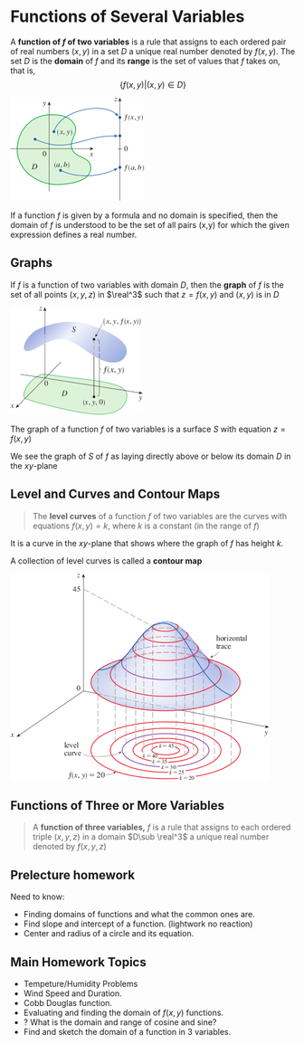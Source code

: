 # Functions of Several Variables

A **function of $f$ of two variables** is a rule that assigns to each ordered pair of real numbers $(x,y)$ in a set $D$ a unique real number denoted by $f(x,y)$. The set $D$ is the **domain** of $f$ and its **range** is the set of values that $f$ takes on, that is, $$\{f(x,y) | (x,y) \in D\}$$

![alt test][def]

[def]: images\figure1.png

If a function $f$ is given by a formula and no domain is specified, then the domain of $f$ is understood to be the set of all pairs (x,y) for which the given expression defines a real number.

## Graphs

If $f$ is a function of two variables with domain $D$, then the **graph** of $f$ is the set of all points $(x,y,z)$ in $\real^3$ such that $z=f(x,y)$ and $(x,y)$ is in $D$

![Figure 5](images\14_5.png)

The graph of  a function $f$ of two variables is a surface $S$ with equation $z=f(x,y)$

We see the graph of $S$ of $f$ as laying directly above or below its domain $D$ in the $xy$-plane

## Level and Curves and Contour Maps

> The **level curves** of a function $f$ of two variables are the curves with equations $f(x,y)=k$, where $k$ is a constant (in the range of $f$)

It is a curve in the $xy$-plane that shows where the graph of $f$ has height $k$.

A collection of level curves is called a **contour map**

![Figure 11](images\14_11.png)

## Functions of Three or More Variables

> A **function of three variables,** $f$ is a rule that assigns to each ordered triple $(x,y,z)$ in a domain $D\sub \real^3$ a unique real number denoted by $f(x,y,z)$

## Prelecture homework

Need to know:

- Finding domains of functions and what the common ones are.
- Find slope and intercept of a function. (lightwork no reaction)
- Center and radius of a circle and its equation.

## Main Homework Topics

- Tempeture/Humidity Problems
- Wind Speed and Duration.
- Cobb Douglas function.
- Evaluating and finding the domain of $f(x,y)$ functions.
- ? What is the domain and range of cosine and sine?
- Find and sketch the domain of a function in 3 variables. 
